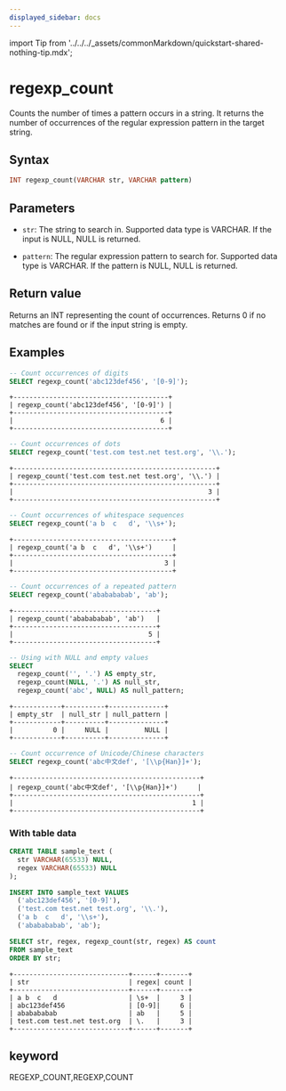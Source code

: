 ```yaml
---
displayed_sidebar: docs
---
```


import Tip from '../../../_assets/commonMarkdown/quickstart-shared-nothing-tip.mdx';

# regexp_count

Counts the number of times a pattern occurs in a string. It returns the number of occurrences of the regular expression pattern in the target string.

## Syntax

```Haskell
INT regexp_count(VARCHAR str, VARCHAR pattern)
```

## Parameters

- `str`: The string to search in. Supported data type is VARCHAR. If the input is NULL, NULL is returned.

- `pattern`: The regular expression pattern to search for. Supported data type is VARCHAR. If the pattern is NULL, NULL is returned.

## Return value

Returns an INT representing the count of occurrences. Returns 0 if no matches are found or if the input string is empty.

## Examples

<Tip />

```SQL
-- Count occurrences of digits
SELECT regexp_count('abc123def456', '[0-9]');
```

```plaintext
+---------------------------------------+
| regexp_count('abc123def456', '[0-9]') |
+---------------------------------------+
|                                     6 |
+---------------------------------------+
```

```SQL
-- Count occurrences of dots
SELECT regexp_count('test.com test.net test.org', '\\.');
```

```plaintext
+---------------------------------------------------+
| regexp_count('test.com test.net test.org', '\\.') |
+---------------------------------------------------+
|                                                 3 |
+---------------------------------------------------+
```

```SQL
-- Count occurrences of whitespace sequences
SELECT regexp_count('a b  c   d', '\\s+');
```

```plaintext
+----------------------------------------+
| regexp_count('a b  c   d', '\\s+')     |
+----------------------------------------+
|                                      3 |
+----------------------------------------+
```

```SQL
-- Count occurrences of a repeated pattern
SELECT regexp_count('ababababab', 'ab');
```

```plaintext
+------------------------------------+
| regexp_count('ababababab', 'ab')   |
+------------------------------------+
|                                  5 |
+------------------------------------+
```

```SQL
-- Using with NULL and empty values
SELECT 
  regexp_count('', '.') AS empty_str,
  regexp_count(NULL, '.') AS null_str,
  regexp_count('abc', NULL) AS null_pattern;
```

```plaintext
+------------+----------+--------------+
| empty_str  | null_str | null_pattern |
+------------+----------+--------------+
|          0 |     NULL |         NULL |
+------------+----------+--------------+
```

```SQL
-- Count occurrence of Unicode/Chinese characters
SELECT regexp_count('abc中文def', '[\\p{Han}]+');
```

```plaintext
+-----------------------------------------------+
| regexp_count('abc中文def', '[\\p{Han}]+')     |
+-----------------------------------------------+
|                                             1 |
+-----------------------------------------------+
```

### With table data

```SQL
CREATE TABLE sample_text (
  str VARCHAR(65533) NULL,
  regex VARCHAR(65533) NULL
);

INSERT INTO sample_text VALUES 
  ('abc123def456', '[0-9]'), 
  ('test.com test.net test.org', '\\.'), 
  ('a b  c   d', '\\s+'), 
  ('ababababab', 'ab');

SELECT str, regex, regexp_count(str, regex) AS count 
FROM sample_text 
ORDER BY str;
```

```plaintext
+-----------------------------+------+-------+
| str                         | regex| count |
+-----------------------------+------+-------+
| a b  c   d                  | \s+  |     3 |
| abc123def456                | [0-9]|     6 |
| ababababab                  | ab   |     5 |
| test.com test.net test.org  | \.   |     3 |
+-----------------------------+------+-------+
```

## keyword

REGEXP_COUNT,REGEXP,COUNT